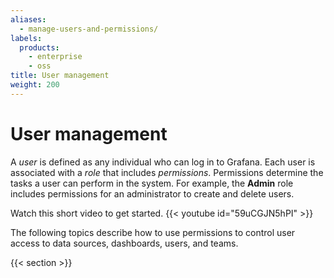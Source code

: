 ```yaml
---
aliases:
  - manage-users-and-permissions/
labels:
  products:
    - enterprise
    - oss
title: User management
weight: 200
---
```


# User management

A _user_ is defined as any individual who can log in to Grafana. Each user is associated with a _role_ that includes _permissions_. Permissions determine the tasks a user can perform in the system. For example, the **Admin** role includes permissions for an administrator to create and delete users.

Watch this short video to get started. 
{{< youtube id="59uCGJN5hPI" >}} 

The following topics describe how to use permissions to control user access to data sources, dashboards, users, and teams.

{{< section >}}
